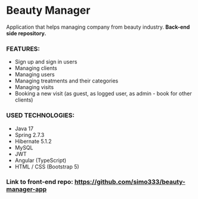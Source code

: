 # Beauty Manager

Application that helps managing company from beauty industry. 
**Back-end side repository.**

### FEATURES:
* Sign up and sign in users
* Managing clients
* Managing users
* Managing treatments and their categories
* Managing visits
* Booking a new visit (as guest, as logged user, as admin - book for other clients)


### USED TECHNOLOGIES:
* Java 17
* Spring 2.7.3
* Hibernate 5.1.2
* MySQL
* JWT
* Angular (TypeScript)
* HTML / CSS (Bootstrap 5)


### Link to front-end repo: https://github.com/simo333/beauty-manager-app
